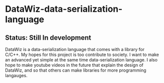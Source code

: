 # DataWiz-data-serialization-language
<h2>Status: Still In development</h2>

DataWiz is a data-serialization language that comes with a library for C/C++. My hopes for this project is too contribute to society. I want to make an advanced yet simple at the same time data-serialization language. I also hope to make youtube videos in the future that explain the design of DataWiz, and so that others can make libraries for more programming langauges.
